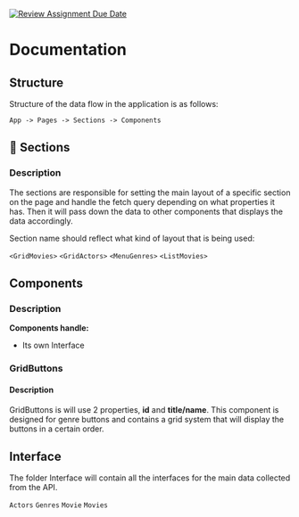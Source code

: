 [![Review Assignment Due Date](https://classroom.github.com/assets/deadline-readme-button-24ddc0f5d75046c5622901739e7c5dd533143b0c8e959d652212380cedb1ea36.svg)](https://classroom.github.com/a/3xRw79B0)

# Documentation

## Structure
Structure of the data flow in the application is as follows:

``App -> Pages -> Sections -> Components``

##  📁 Sections
### Description
The sections are responsible for setting the main layout of a specific section on the page and handle the fetch query depending on what properties it has. Then it will pass down the data to other components that displays the data accordingly.

Section name should reflect what kind of layout that is being used:

``<GridMovies>``
``<GridActors>``
``<MenuGenres>``
``<ListMovies>``

## Components
### Description
**Components handle:**
* Its own Interface
### GridButtons
#### Description
GridButtons is will use 2 properties, **id**  and **title/name**.
This component is designed for genre buttons and contains a grid system that will display the buttons in a certain order.

## Interface
The folder Interface will contain all the interfaces for the main data collected from the API.

``Actors``
``Genres``
``Movie``
``Movies``